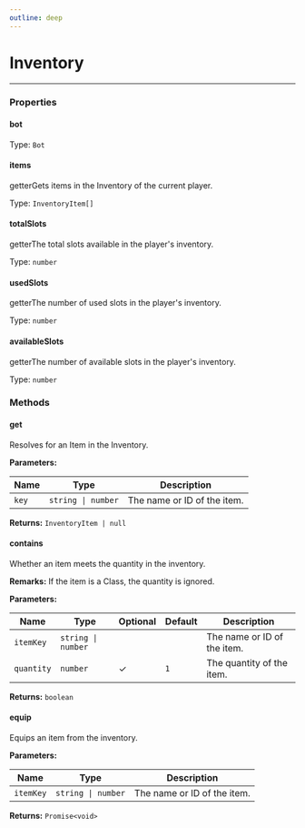 ```yaml
---
outline: deep
---
```


# Inventory 

---

### Properties

#### bot

Type: `Bot`

#### items

​<Badge type="info">getter</Badge>Gets items in the Inventory of the current player.

Type: `InventoryItem[]`

#### totalSlots

​<Badge type="info">getter</Badge>The total slots available in the player's inventory.

Type: `number`

#### usedSlots

​<Badge type="info">getter</Badge>The number of used slots in the player's inventory.

Type: `number`

#### availableSlots

​<Badge type="info">getter</Badge>The number of available slots in the player's inventory.

Type: `number`

### Methods

#### get

Resolves for an Item in the Inventory.

**Parameters:**

| Name | Type | Description |
|------|------|-------------|
| `key` | `string \| number` | The name or ID of the item. |

**Returns:** `InventoryItem | null`

#### contains

Whether an item meets the quantity in the inventory.

**Remarks:** If the item is a Class, the quantity is ignored.

**Parameters:**

| Name | Type | Optional | Default | Description |
|------|------|----------|---------|-------------|
| `itemKey` | `string \| number` |  |  | The name or ID of the item. |
| `quantity` | `number` | ✓ | `1` | The quantity of the item. |

**Returns:** `boolean`

#### equip

Equips an item from the inventory.

**Parameters:**

| Name | Type | Description |
|------|------|-------------|
| `itemKey` | `string \| number` | The name or ID of the item. |

**Returns:** `Promise<void>`

